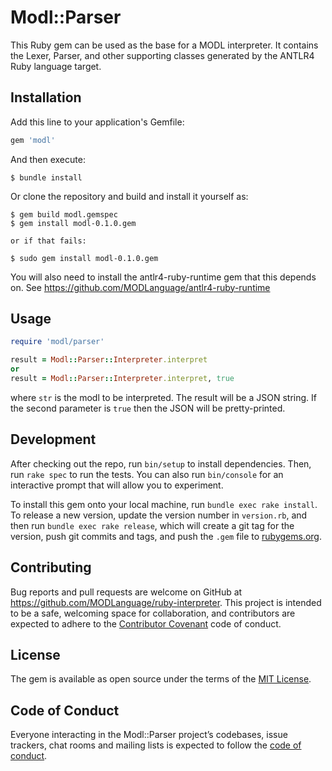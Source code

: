 # Modl::Parser

This Ruby gem can be used as the base for a MODL interpreter. It contains the Lexer, Parser, and other supporting classes generated by the ANTLR4 Ruby language target.
## Installation

Add this line to your application's Gemfile:

```ruby
gem 'modl'
```

And then execute:

    $ bundle install

Or clone the repository and build and install it yourself as:

    $ gem build modl.gemspec
    $ gem install modl-0.1.0.gem
    
    or if that fails:
    
    $ sudo gem install modl-0.1.0.gem

You will also need to install the antlr4-ruby-runtime gem that this depends on. See https://github.com/MODLanguage/antlr4-ruby-runtime
## Usage

```ruby
require 'modl/parser'

result = Modl::Parser::Interpreter.interpret
or
result = Modl::Parser::Interpreter.interpret, true
```
where `str` is the modl to be interpreted. The result will be a JSON string. If the second parameter is `true` then the JSON will be pretty-printed.

## Development

After checking out the repo, run `bin/setup` to install dependencies. Then, run `rake spec` to run the tests. You can also run `bin/console` for an interactive prompt that will allow you to experiment.

To install this gem onto your local machine, run `bundle exec rake install`. To release a new version, update the version number in `version.rb`, and then run `bundle exec rake release`, which will create a git tag for the version, push git commits and tags, and push the `.gem` file to [rubygems.org](https://rubygems.org).

## Contributing

Bug reports and pull requests are welcome on GitHub at https://github.com/MODLanguage/ruby-interpreter. This project is intended to be a safe, welcoming space for collaboration, and contributors are expected to adhere to the [Contributor Covenant](http://contributor-covenant.org) code of conduct.

## License

The gem is available as open source under the terms of the [MIT License](https://opensource.org/licenses/MIT).

## Code of Conduct

Everyone interacting in the Modl::Parser project’s codebases, issue trackers, chat rooms and mailing lists is expected to follow the [code of conduct](https://github.com/[USERNAME]/modl-parser/blob/master/CODE_OF_CONDUCT.md).
